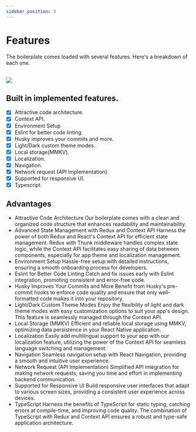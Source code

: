 ```yaml
---
sidebar_position: 3
---
```


# Features

The boilerplate comes loaded with several features. Here's a breakdown of each one.

<br />
<a href="https://www.mindinventory.com/?utm_source=gthb&utm_medium=repo&utm_campaign=react-native-boilerplate" target="__blank" ><img src="https://github.com/Mindinventory/react-native-boilerplate/assets/89060719/97d796e3-e6f6-4c02-b6fb-c4628bed158f" /></a>
<br />

## Built in implemented features.

- [x] Attractive code architecture.
- [x] Context API.
- [x] Environment Setup
- [x] Eslint for better code linting
- [x] Husky improves your commits and more.
- [x] Light/Dark custom theme modes.
- [x] Local storage(MMKV).
- [x] Localization.
- [x] Navigation.
- [x] Network request (API implementation).
- [x] Supported for responsive UI.
- [x] Typescript.

## Advantages

- Attractive Code Architecture
  Our boilerplate comes with a clean and organized code structure that enhances readability and maintainability.
- Advanced State Management with Redux and Context API
  Harness the power of both Redux and React's Context API for efficient state management. Redux with Thunk middleware handles complex state logic, while the Context API facilitates easy sharing of data between components, especially for app theme and localization management.
- Environment Setup
  Hassle-free setup with detailed instructions, ensuring a smooth onboarding process for developers.
- Eslint for Better Code Linting
  Catch and fix issues early with Eslint integration, promoting consistent and error-free code.
- Husky Improves Your Commits and More
  Benefit from Husky's pre-commit hooks to enforce code quality and ensure that only well-formatted code makes it into your repository.
- Light/Dark Custom Theme Modes
  Enjoy the flexibility of light and dark theme modes with easy customization options to suit your app's design. This feature is seamlessly managed through the Context API.
- Local Storage (MMKV)
  Efficient and reliable local storage using MMKV, optimizing data persistence in your React Native application.
- Localization
  Easily add multilingual support to your app with our localization feature, utilizing the power of the Context API for seamless language switching and management.
- Navigation
  Seamless navigation setup with React Navigation, providing a smooth and intuitive user experience.
- Network Request (API Implementation)
  Simplified API integration for making network requests, saving you time and effort in implementing backend communication.
- Supported for Responsive UI
  Build responsive user interfaces that adapt to various screen sizes, providing a consistent user experience across devices.
- TypeScript
  Harness the benefits of TypeScript for static typing, catching errors at compile-time, and improving code quality. The combination of TypeScript with Redux and Context API ensures a robust and type-safe application architecture.
